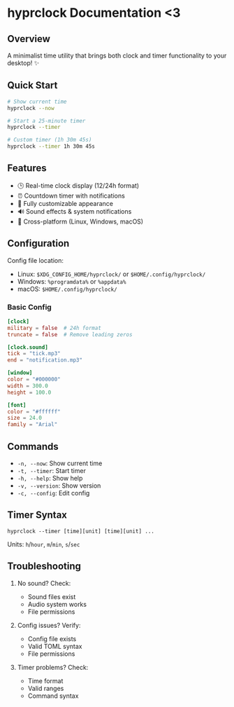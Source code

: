 # hyprclock Documentation <3

## Overview
A minimalist time utility that brings both clock and timer functionality to your desktop! ✨

## Quick Start
```bash
# Show current time
hyprclock --now

# Start a 25-minute timer
hyprclock --timer

# Custom timer (1h 30m 45s)
hyprclock --timer 1h 30m 45s
```

## Features
- 🕒 Real-time clock display (12/24h format)
- ⏰ Countdown timer with notifications
- 🎨 Fully customizable appearance
- 🔊 Sound effects & system notifications
- 💫 Cross-platform (Linux, Windows, macOS)

## Configuration
Config file location:
- Linux: `$XDG_CONFIG_HOME/hyprclock/` or `$HOME/.config/hyprclock/`
- Windows: `%programdata%` or `%appdata%`
- macOS: `$HOME/.config/hyprclock/`

### Basic Config
```toml
[clock]
military = false  # 24h format
truncate = false  # Remove leading zeros

[clock.sound]
tick = "tick.mp3"
end = "notification.mp3"

[window]
color = "#000000"
width = 300.0
height = 100.0

[font]
color = "#ffffff"
size = 24.0
family = "Arial"
```

## Commands
- `-n, --now`: Show current time
- `-t, --timer`: Start timer
- `-h, --help`: Show help
- `-v, --version`: Show version
- `-c, --config`: Edit config

## Timer Syntax
```
hyprclock --timer [time][unit] [time][unit] ...
```
Units: `h`/`hour`, `m`/`min`, `s`/`sec`

## Troubleshooting
1. No sound? Check:
   - Sound files exist
   - Audio system works
   - File permissions

2. Config issues? Verify:
   - Config file exists
   - Valid TOML syntax
   - File permissions

3. Timer problems? Check:
   - Time format
   - Valid ranges
   - Command syntax
